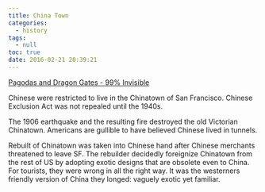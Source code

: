 ```yaml
---
title: China Town
categories:
  - history
tags:
  - null
toc: true
date: 2016-02-21 20:39:21
---
```


[Pagodas and Dragon Gates - 99% Invisible](http://99percentinvisible.org/episode/pagodas-dragon-gates/)

Chinese were restricted to live in the Chinatown of San Francisco. Chinese Exclusion Act was not repealed until the 1940s.

The 1906 earthquake and the resulting fire destroyed the old Victorian Chinatown. Americans are gullible to have believed Chinese lived in tunnels.

Rebuilt of Chinatown was taken into Chinese hand after Chinese merchants threatened to leave SF. The rebuilder decidedly foreignize Chinatown from the rest of US by adopting exotic designs that are obsolete even to China.
For tourists, they were wrong in all the right way. It was the westerners friendly version of China they longed: vaguely exotic yet familiar.
